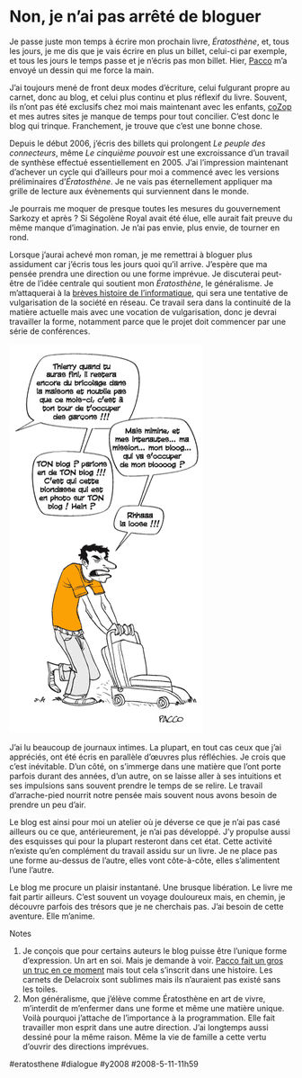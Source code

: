 # Non, je n’ai pas arrêté de bloguer

Je passe juste mon temps à écrire mon prochain livre, *Ératosthène*, et, tous les jours, je me dis que je vais écrire en plus un billet, celui-ci par exemple, et tous les jours le temps passe et je n’écris pas mon billet. Hier, [Pacco](http://www.mae-bd.fr) m’a envoyé un dessin qui me force la main.

J’ai toujours mené de front deux modes d’écriture, celui fulgurant propre au carnet, donc au blog, et celui plus continu et plus réflexif du livre. Souvent, ils n’ont pas été exclusifs chez moi mais maintenant avec les enfants, [coZop](http://cozop.com) et mes autres sites je manque de temps pour tout concilier. C’est donc le blog qui trinque. Franchement, je trouve que c’est une bonne chose.

Depuis le début 2006, j’écris des billets qui prolongent *Le peuple des connecteurs*, même *Le cinquième pouvoir* est une excroissance d’un travail de synthèse effectué essentiellement en 2005. J’ai l’impression maintenant d’achever un cycle qui d’ailleurs pour moi a commencé avec les versions préliminaires d’*Ératosthène*. Je ne vais pas éternellement appliquer ma grille de lecture aux évènements qui surviennent dans le monde.

Je pourrais me moquer de presque toutes les mesures du gouvernement Sarkozy et après ? Si Ségolène Royal avait été élue, elle aurait fait preuve du même manque d’imagination. Je n’ai pas envie, plus envie, de tourner en rond.

Lorsque j’aurai achevé mon roman, je me remettrai à bloguer plus assidument car j’écris tous les jours quoi qu’il arrive. J’espère que ma pensée prendra une direction ou une forme imprévue. Je discuterai peut-être de l’idée centrale qui soutient mon *Ératosthène*, le généralisme. Je m’attaquerai à la [brèves histoire de l’informatique](../3/la-breve-histoire-de-l%e2%80%99informatique.md), qui sera une tentative de vulgarisation de la société en réseau. Ce travail sera dans la continuité de la matière actuelle mais avec une vocation de vulgarisation, donc je devrai travailler la forme, notamment parce que le projet doit commencer par une série de conférences.

![](_i/thierry.gif)

J’ai lu beaucoup de journaux intimes. La plupart, en tout cas ceux que j’ai appréciés, ont été écris en parallèle d’œuvres plus réfléchies. Je crois que c’est inévitable. D’un côté, on s’immerge dans une matière que l’ont porte parfois durant des années, d’un autre, on se laisse aller à ses intuitions et ses impulsions sans souvent prendre le temps de se relire. Le travail d’arrache-pied nourrit notre pensée mais souvent nous avons besoin de prendre un peu d’air.

Le blog est ainsi pour moi un atelier où je déverse ce que je n’ai pas casé ailleurs ou ce que, antérieurement, je n’ai pas développé. J’y propulse aussi des esquisses qui pour la plupart resteront dans cet état. Cette activité n’existe qu’en complément du travail assidu sur un livre. Je ne place pas une forme au-dessus de l’autre, elles vont côte-à-côte, elles s’alimentent l’une l’autre.

Le blog me procure un plaisir instantané. Une brusque libération. Le livre me fait partir ailleurs. C’est souvent un voyage douloureux mais, en chemin, je découvre parfois des trésors que je ne cherchais pas. J’ai besoin de cette aventure. Elle m’anime.

Notes

1. Je conçois que pour certains auteurs le blog puisse être l’unique forme d’expression. Un art en soi. Mais je demande à voir. [Pacco fait un gros un truc en ce moment](http://www.mae-bd.fr) mais tout cela s’inscrit dans une histoire. Les carnets de Delacroix sont sublimes mais ils n’auraient pas existé sans les toiles.
2. Mon généralisme, que j’élève comme Ératosthène en art de vivre, m’interdit de m’enfermer dans une forme et même une matière unique. Voilà pourquoi j’attache de l’importance à la programmation. Elle fait travailler mon esprit dans une autre direction. J’ai longtemps aussi dessiné pour la même raison. Même la vie de famille a cette vertu d’ouvrir des directions imprévues.


#eratosthene #dialogue #y2008 #2008-5-11-11h59
